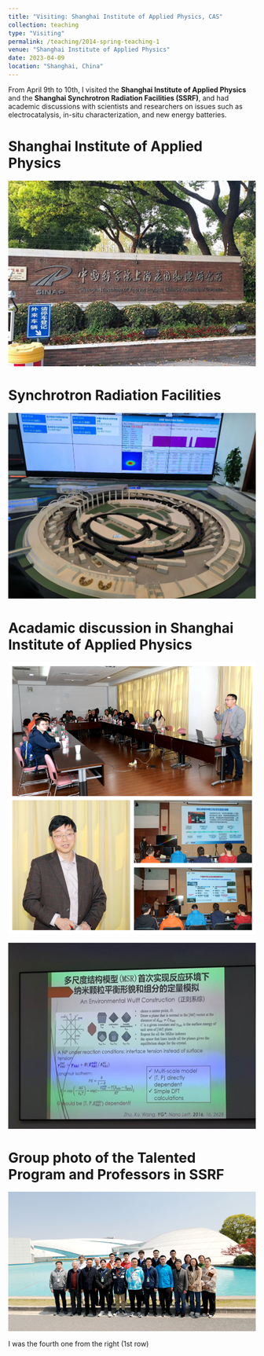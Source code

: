 ```yaml
---
title: "Visiting: Shanghai Institute of Applied Physics, CAS"
collection: teaching
type: "Visiting"
permalink: /teaching/2014-spring-teaching-1
venue: "Shanghai Institute of Applied Physics"
date: 2023-04-09
location: "Shanghai, China"
---
```


From April 9th to 10th, I visited the **Shanghai Institute of Applied Physics** and the **Shanghai Synchrotron Radiation Facilities (SSRF)**, and had academic discussions with scientists and researchers on issues such as electrocatalysis, in-situ characterization, and new energy batteries.

Shanghai Institute of Applied Physics
======

![SIAP](../images/SIAP.jpg)

Synchrotron Radiation Facilities
======

![SR](../images/SR.jpg)

Acadamic discussion in Shanghai Institute of Applied Physics
===

![SSRF1](../images/SSRF1.jpg)

![PPT](../images/insituPPT.jpg)

Group photo of the Talented Program and Professors in SSRF
======

![SSRF](../images/SSRF.png)

I was the fourth one from the right (1st row)

